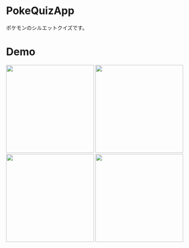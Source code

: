 # PokeQuizApp
ポケモンのシルエットクイズです。
# Demo
<p>
  <img src="https://user-images.githubusercontent.com/83270156/211042349-1cf9166b-75ef-47f9-b98f-21e4566b5802.png" width="240">
  <img src="https://user-images.githubusercontent.com/83270156/211042519-0304e3b1-1e64-4f5e-a367-6212f2dff8f2.png" width="240">
  <img src="https://user-images.githubusercontent.com/83270156/211042579-2ebf986b-4a68-4d66-9557-c19ef939bbe7.png" width="240">
  <img src="https://user-images.githubusercontent.com/83270156/211042640-7c2ed76f-468c-492c-ba7e-b8baee72c410.png" width="240">
 </p>
 
